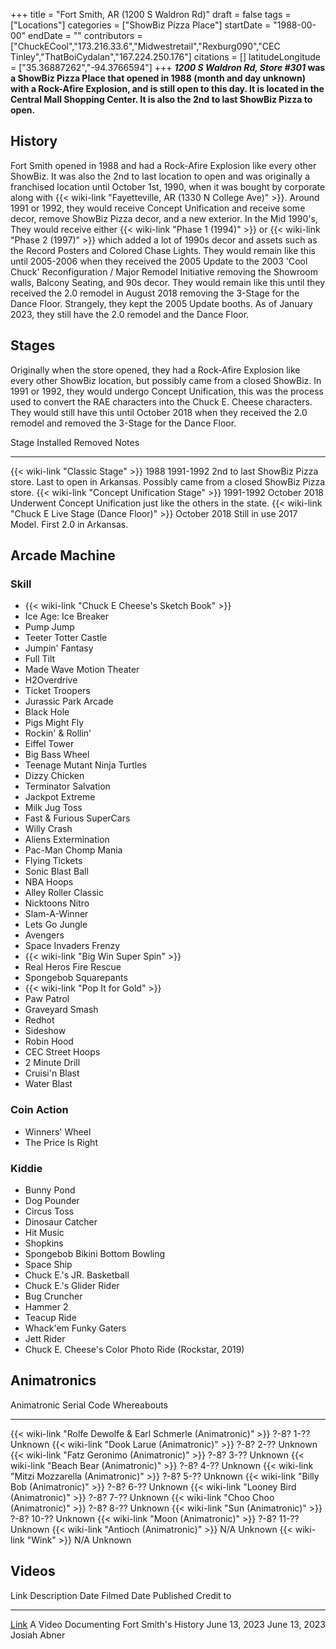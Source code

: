 +++
title = "Fort Smith, AR (1200 S Waldron Rd)"
draft = false
tags = ["Locations"]
categories = ["ShowBiz Pizza Place"]
startDate = "1988-00-00"
endDate = ""
contributors = ["ChuckECool","173.216.33.6","Midwestretail","Rexburg090","CEC Tinley","ThatBoiCydalan","167.224.250.176"]
citations = []
latitudeLongitude = ["35.36887262","-94.3766594"]
+++
***1200 S Waldron Rd, Store #301* was a ShowBiz Pizza Place that opened in 1988 (month and day unknown) with a Rock-Afire Explosion, and is still open to this day.
It is located in the Central Mall Shopping Center. It is also the 2nd to last ShowBiz Pizza to open.**

## History

Fort Smith opened in 1988 and had a Rock-Afire Explosion like every other ShowBiz. It was also the 2nd to last location to open and was originally a franchised location until October 1st, 1990, when it was bought by corporate along with {{< wiki-link "Fayetteville, AR (1330 N College Ave)" >}}. Around 1991 or 1992, they would receive Concept Unification and receive some decor, remove ShowBiz Pizza decor, and a new exterior. In the Mid 1990's, They would receive either {{< wiki-link "Phase 1 (1994)" >}} or {{< wiki-link "Phase 2 (1997)" >}} which added a lot of 1990s decor and assets such as the Record Posters and Colored Chase Lights. They would remain like this until 2005-2006 when they received the 2005 Update to the 2003 'Cool Chuck' Reconfiguration / Major Remodel Initiative removing the Showroom walls, Balcony Seating, and 90s decor. They would remain like this until they received the 2.0 remodel in August 2018 removing the 3-Stage for the Dance Floor. Strangely, they kept the 2005 Update booths. As of January 2023, they still have the 2.0 remodel and the Dance Floor.

## Stages

Originally when the store opened, they had a Rock-Afire Explosion like every other ShowBiz location, but possibly came from a closed ShowBiz. In 1991 or 1992, they would undergo Concept Unification, this was the process used to convert the RAE characters into the Chuck E. Cheese characters. They would still have this until October 2018 when they received the 2.0 remodel and removed the 3-Stage for the Dance Floor.

  Stage                                                      Installed      Removed        Notes
  ---------------------------------------------------------- -------------- -------------- -------------------------------------------------------------------------------------------------------------
  {{< wiki-link "Classic Stage" >}}                      1988           1991-1992      2nd to last ShowBiz Pizza store. Last to open in Arkansas. Possibly came from a closed ShowBiz Pizza store.
  {{< wiki-link "Concept Unification Stage" >}}          1991-1992      October 2018   Underwent Concept Unification just like the others in the state.
  {{< wiki-link "Chuck E Live Stage (Dance Floor)" >}}   October 2018   Still in use   2017 Model. First 2.0 in Arkansas.

## Arcade Machine

### Skill

- {{< wiki-link "Chuck E Cheese's Sketch Book" >}}
- Ice Age: Ice Breaker
- Pump Jump
- Teeter Totter Castle
- Jumpin' Fantasy
- Full Tilt
- Made Wave Motion Theater
- H2Overdrive
- Ticket Troopers
- Jurassic Park Arcade
- Black Hole
- Pigs Might Fly
- Rockin' & Rollin'
- Eiffel Tower
- Big Bass Wheel
- Teenage Mutant Ninja Turtles
- Dizzy Chicken
- Terminator Salvation
- Jackpot Extreme
- Milk Jug Toss
- Fast & Furious SuperCars
- Willy Crash
- Aliens Extermination
- Pac-Man Chomp Mania
- Flying Tickets
- Sonic Blast Ball
- NBA Hoops
- Alley Roller Classic
- Nicktoons Nitro
- Slam-A-Winner
- Lets Go Jungle
- Avengers
- Space Invaders Frenzy
- {{< wiki-link "Big Win Super Spin" >}}
- Real Heros Fire Rescue
- Spongebob Squarepants
- {{< wiki-link "Pop It for Gold" >}}
- Paw Patrol
- Graveyard Smash
- Redhot
- Sideshow
- Robin Hood
- CEC Street Hoops
- 2 Minute Drill
- Cruisi'n Blast
- Water Blast

### Coin Action

- Winners' Wheel
- The Price Is Right

### Kiddie

- Bunny Pond
- Dog Pounder
- Circus Toss
- Dinosaur Catcher
- Hit Music
- Shopkins
- Spongebob Bikini Bottom Bowling
- Space Ship
- Chuck E.'s JR. Basketball
- Chuck E.'s Glider Rider
- Bug Cruncher
- Hammer 2
- Teacup Ride
- Whack'em Funky Gaters
- Jett Rider
- Chuck E. Cheese's Color Photo Ride (Rockstar, 2019)

## Animatronics

  Animatronic                                                           Serial Code   Whereabouts
  --------------------------------------------------------------------- ------------- -------------
  {{< wiki-link "Rolfe Dewolfe & Earl Schmerle (Animatronic)" >}}   ?-8? 1-??     Unknown
  {{< wiki-link "Dook Larue (Animatronic)" >}}                      ?-8? 2-??     Unknown
  {{< wiki-link "Fatz Geronimo (Animatronic)" >}}                   ?-8? 3-??     Unknown
  {{< wiki-link "Beach Bear (Animatronic)" >}}                      ?-8? 4-??     Unknown
  {{< wiki-link "Mitzi Mozzarella (Animatronic)" >}}                ?-8? 5-??     Unknown
  {{< wiki-link "Billy Bob (Animatronic)" >}}                       ?-8? 6-??     Unknown
  {{< wiki-link "Looney Bird (Animatronic)" >}}                     ?-8? 7-??     Unknown
  {{< wiki-link "Choo Choo (Animatronic)" >}}                       ?-8? 8-??     Unknown
  {{< wiki-link "Sun (Animatronic)" >}}                             ?-8? 10-??    Unknown
  {{< wiki-link "Moon (Animatronic)" >}}                            ?-8? 11-??    Unknown
  {{< wiki-link "Antioch (Animatronic)" >}}                         N/A           Unknown
  {{< wiki-link "Wink" >}}                                          N/A           Unknown

## Videos

  Link                                                         Description                                 Date Filmed     Date Published   Credit to
  ------------------------------------------------------------ ------------------------------------------- --------------- ---------------- --------------
  [Link](https://www.youtube.com/watch?v=3q0a1NAPdEU&t=310s)   A Video Documenting Fort Smith's History   June 13, 2023   June 13, 2023    Josiah Abner
